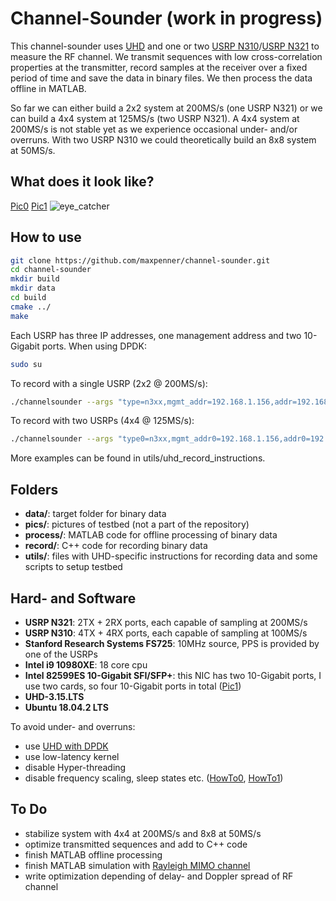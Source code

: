 # Channel-Sounder (work in progress)

This channel-sounder uses [UHD](https://github.com/EttusResearch/uhd) and one or two [USRP N310](https://kb.ettus.com/N300/N310)/[USRP N321](https://kb.ettus.com/N320/N321) to measure the RF channel. We transmit sequences with low cross-correlation properties at the transmitter, record samples at the receiver over a fixed period of time and save the data in binary files. We then process the data offline in MATLAB.

So far we can either build a 2x2 system at 200MS/s (one USRP N321) or we can build a 4x4 system at 125MS/s (two USRP N321). A 4x4 system at 200MS/s is not stable yet as we experience occasional under- and/or overruns. With two USRP N310 we could theoretically build an 8x8 system at 50MS/s.

## What does it look like?
[Pic0](https://user-images.githubusercontent.com/20499620/90509459-a54f5480-e159-11ea-8260-f379ae993ea6.jpg)
[Pic1](https://user-images.githubusercontent.com/20499620/90509487-ad0ef900-e159-11ea-98e9-1f6a9abc1624.jpg)
![eye_catcher](https://user-images.githubusercontent.com/20499620/90509434-9a94bf80-e159-11ea-89e9-5c7321482b61.jpg)

## How to use
```bash
git clone https://github.com/maxpenner/channel-sounder.git
cd channel-sounder
mkdir build
mkdir data
cd build
cmake ../
make
```
Each USRP has three IP addresses, one management address and two 10-Gigabit ports. When using DPDK:
```bash
sudo su
```
To record with a single USRP (2x2 @ 200MS/s):
```bash
./channelsounder --args "type=n3xx,mgmt_addr=192.168.1.156,addr=192.168.10.2,second_addr=192.168.20.2,master_clock_rate=200e6,use_dpdk=1" --channels "0,1" --rx_rate 200e6 --rx_subdev "A:0 B:0" --tx_rate 200e6 --tx_subdev "A:0 B:0" --duration 10
```

To record with two USRPs (4x4 @ 125MS/s):
```bash
./channelsounder --args "type0=n3xx,mgmt_addr0=192.168.1.156,addr0=192.168.10.2,second_addr0=192.168.20.2,time_source0=internal,clock_source0=external,master_clock_rate0=250e6,type1=n3xx,mgmt_addr1=192.168.1.157,addr1=192.168.30.2,second_addr1=192.168.40.2,time_source1=external,clock_source1=external,master_clock_rate1=250e6,use_dpdk=1" --channels "0,1,2,3" --rx_rate 125e6 --rx_subdev "A:0 B:0" --rx_delay 1.0 --tx_rate 125e6 --tx_subdev "A:0 B:0" --tx_delay 1.0 --duration 10
```

More examples can be found in utils/uhd_record_instructions.

## Folders
- **data/**: target folder for binary data
- **pics/**: pictures of testbed (not a part of the repository)
- **process/**: MATLAB code for offline processing of binary data
- **record/**: C++ code for recording binary data
- **utils/**: files with UHD-specific instructions for recording data and some scripts to setup testbed

## Hard- and Software
- **USRP N321**: 2TX + 2RX ports, each capable of sampling at 200MS/s
- **USRP N310**: 4TX + 4RX ports, each capable of sampling at 100MS/s
- **Stanford Research Systems FS725**: 10MHz source, PPS is provided by one of the USRPs
- **Intel i9 10980XE**: 18 core cpu
- **Intel 82599ES 10-Gigabit SFI/SFP+**: this NIC has two 10-Gigabit ports, I use two cards, so four 10-Gigabit ports in total ([Pic1](https://user-images.githubusercontent.com/20499620/90509487-ad0ef900-e159-11ea-98e9-1f6a9abc1624.jpg))
- **UHD-3.15.LTS**
- **Ubuntu 18.04.2 LTS**

To avoid under- and overruns:
- use [UHD with DPDK](https://kb.ettus.com/Getting_Started_with_DPDK_and_UHD)
- use low-latency kernel
- disable Hyper-threading
- disable frequency scaling, sleep states etc. ([HowTo0](
https://kb.ettus.com/USRP_Host_Performance_Tuning_Tips_and_Tricks), [HowTo1](https://gitlab.eurecom.fr/oai/openairinterface5g/-/wikis/OpenAirKernelMainSetup#power-management))

## To Do
- stabilize system with 4x4 at 200MS/s and 8x8 at 50MS/s
- optimize transmitted sequences and add to C++ code
- finish MATLAB offline processing
- finish MATLAB simulation with [Rayleigh MIMO channel](https://de.mathworks.com/help/comm/ref/comm.mimochannel-system-object.html)
- write optimization depending of delay- and Doppler spread of RF channel
